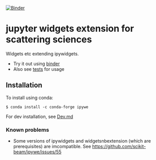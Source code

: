 [![Binder](https://mybinder.org/badge.svg)](https://mybinder.org/v2/gh/scikit-beam/ipywe/master?filepath=tests)

# jupyter widgets extension for scattering sciences

Widgets etc extending ipywidgets. 

* Try it out using [binder](https://mybinder.org/v2/gh/scikit-beam/ipywe/master)
* Also see [tests](tests) for usage

## Installation

To install using conda:

    $ conda install -c conda-forge ipywe
    
For dev installation, see [Dev.md](Dev.md)

### Known problems
* Some versions of ipywidgets and widgetsnbextension (which are prerequisites) are imcompatible. See https://github.com/scikit-beam/ipywe/issues/55
